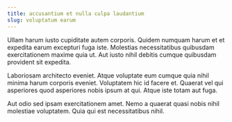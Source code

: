 ```yaml
---
title: accusantium et nulla culpa laudantium
slug: voluptatum earum
---
```


Ullam harum iusto cupiditate autem corporis. Quidem numquam harum et et expedita earum excepturi fuga iste. Molestias necessitatibus quibusdam exercitationem maxime quia ut. Aut iusto nihil debitis cumque quibusdam provident sit expedita.

Laboriosam architecto eveniet. Atque voluptate eum cumque quia nihil minima harum corporis eveniet. Voluptatem hic id facere et. Quaerat vel qui asperiores quod asperiores nobis ipsum at qui. Atque iste totam aut fuga.

Aut odio sed ipsam exercitationem amet. Nemo a quaerat quasi nobis nihil molestiae voluptatem. Quia qui est necessitatibus nihil.
